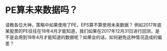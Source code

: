 # PE算未来数据吗？

请教各位大神，策略中如果使用了PE，EPS算不算使用未来数据？
例如2017年底某股票的PE往往在18年4月才能知道，我们如果在2017年12月31日进行回测，是不是会用到18年4月才能知道的数据呢？如果会的话，如何避免这种情况造成的偏差？